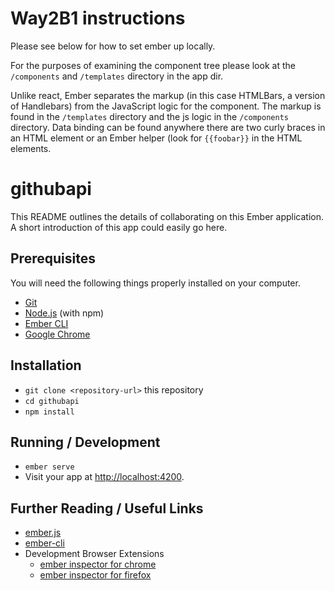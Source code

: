# Way2B1 instructions
Please see below for how to set ember up locally.

For the purposes of examining the component tree please look at the `/components` and `/templates` directory in the app dir.

Unlike react, Ember separates the markup (in this case HTMLBars, a version of Handlebars) from the JavaScript logic for the component. The markup is found in the `/templates` directory and the js logic in the `/components` directory. Data binding can be found anywhere there are two curly braces in an HTML element or an Ember helper (look for `{{foobar}}` in the HTML elements.

# githubapi

This README outlines the details of collaborating on this Ember application.
A short introduction of this app could easily go here.

## Prerequisites

You will need the following things properly installed on your computer.

* [Git](https://git-scm.com/)
* [Node.js](https://nodejs.org/) (with npm)
* [Ember CLI](https://ember-cli.com/)
* [Google Chrome](https://google.com/chrome/)

## Installation

* `git clone <repository-url>` this repository
* `cd githubapi`
* `npm install`

## Running / Development

* `ember serve`
* Visit your app at [http://localhost:4200](http://localhost:4200).

## Further Reading / Useful Links

* [ember.js](https://emberjs.com/)
* [ember-cli](https://ember-cli.com/)
* Development Browser Extensions
  * [ember inspector for chrome](https://chrome.google.com/webstore/detail/ember-inspector/bmdblncegkenkacieihfhpjfppoconhi)
  * [ember inspector for firefox](https://addons.mozilla.org/en-US/firefox/addon/ember-inspector/)
